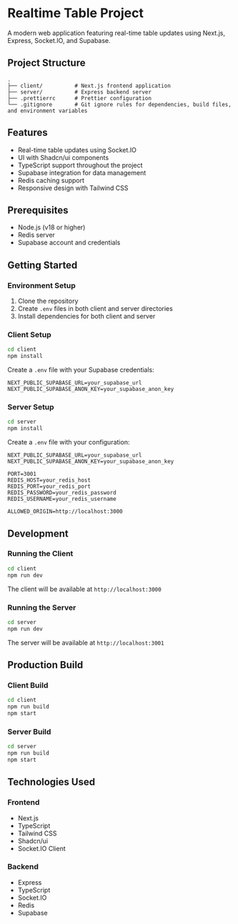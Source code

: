 # Realtime Table Project

A modern web application featuring real-time table updates using Next.js, Express, Socket.IO, and Supabase.

## Project Structure

```
.
├── client/          # Next.js frontend application
├── server/          # Express backend server
├── .prettierrc      # Prettier configuration
└── .gitignore       # Git ignore rules for dependencies, build files, and environment variables
```

## Features

- Real-time table updates using Socket.IO
- UI with Shadcn/ui components
- TypeScript support throughout the project
- Supabase integration for data management
- Redis caching support
- Responsive design with Tailwind CSS

## Prerequisites

- Node.js (v18 or higher)
- Redis server
- Supabase account and credentials

## Getting Started

### Environment Setup

1. Clone the repository
2. Create `.env` files in both client and server directories
3. Install dependencies for both client and server

### Client Setup

```bash
cd client
npm install
```

Create a `.env` file with your Supabase credentials:
```
NEXT_PUBLIC_SUPABASE_URL=your_supabase_url
NEXT_PUBLIC_SUPABASE_ANON_KEY=your_supabase_anon_key
```

### Server Setup

```bash
cd server
npm install
```

Create a `.env` file with your configuration:
```
NEXT_PUBLIC_SUPABASE_URL=your_supabase_url
NEXT_PUBLIC_SUPABASE_ANON_KEY=your_supabase_anon_key

PORT=3001
REDIS_HOST=your_redis_host
REDIS_PORT=your_redis_port
REDIS_PASSWORD=your_redis_password
REDIS_USERNAME=your_redis_username

ALLOWED_ORIGIN=http://localhost:3000
```

## Development

### Running the Client

```bash
cd client
npm run dev
```

The client will be available at `http://localhost:3000`

### Running the Server

```bash
cd server
npm run dev
```

The server will be available at `http://localhost:3001`

## Production Build

### Client Build

```bash
cd client
npm run build
npm start
```

### Server Build

```bash
cd server
npm run build
npm start
```

## Technologies Used

### Frontend
- Next.js
- TypeScript
- Tailwind CSS
- Shadcn/ui
- Socket.IO Client

### Backend
- Express
- TypeScript
- Socket.IO
- Redis
- Supabase